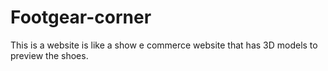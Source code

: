 # Footgear-corner
This is a website is like a show e commerce website that has 3D models to preview the shoes.
